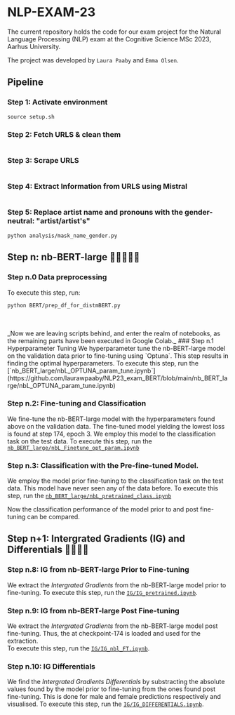 # NLP-EXAM-23
The current repository holds the code for our exam project for the Natural Language Processing (NLP) exam at the Cognitive Science MSc 2023, Aarhus University. 

The project was developed by `Laura Paaby` and `Emma Olsen`. 

## Pipeline

### Step 1: Activate environment
```
source setup.sh
```

### Step 2: Fetch URLS & clean them
```
```

### Step 3: Scrape URLS
```
```

### Step 4: Extract Information from URLS using Mistral
```
```

### Step 5: Replace artist name and pronouns with the gender-neutral: "artist/artist's"
```
python analysis/mask_name_gender.py
```



## Step n: nb-BERT-large 🤖🤖🤖🤖🤖
 
### Step n.0 Data preprocessing
To execute this step, run:
```
python BERT/prep_df_for_distmBERT.py
```
<br>
<br>
_Now we are leaving scripts behind, and enter the realm of notebooks, as the remaining parts have been executed in Google Colab._
### Step n.1 Hyperparameter Tuning
We hyperparameter tune the nb-BERT-large model on the validation data prior to fine-tuning using `Optuna`. This step results in finding the optimal hyperparameters.  
To execute this step, run the [`nb_BERT_large/nbL_OPTUNA_param_tune.ipynb`](https://github.com/laurawpaaby/NLP23_exam_BERT/blob/main/nb_BERT_large/nbL_OPTUNA_param_tune.ipynb) 

### Step n.2: Fine-tuning and Classification
We fine-tune the nb-BERT-large model with the hyperparameters found above on the validation data. The fine-tuned model yielding the lowest loss is found at step 174, epoch 3. We employ this model to the classification task on the test data. 
To execute this step, run the [`nb_BERT_large/nbL_Finetune_opt_param.ipynb`](https://github.com/laurawpaaby/NLP23_exam_BERT/blob/main/nb_BERT_large/nbL_Finetune_opt_param.ipynb) 

### Step n.3: Classification with the Pre-fine-tuned Model.
We employ the model prior fine-tuning to the classification task on the test data. This model have never seen any of the data before. 
To execute this step, run the [`nb_BERT_large/nbL_pretrained_class.ipynb`](https://github.com/laurawpaaby/NLP23_exam_BERT/blob/main/nb_BERT_large/nbL_Pretrained_class.ipynb) 

Now the classification performance of the model prior to and post fine-tuning can be compared. 

## Step n+1: Intergrated Gradients (IG) and Differentials 🔦🔦🔦🔦

### Step n.8: IG from nb-BERT-large Prior to Fine-tuning
We extract the _Intergrated Gradients_ from the nb-BERT-large model prior to fine-tuning. 
To execute this step, run the [`IG/IG_pretrained.ipynb`](https://github.com/laurawpaaby/NLP23_exam_BERT/blob/main/IG/IG_pretrained.ipynb). 

### Step n.9: IG from nb-BERT-large Post Fine-tuning
We extract the _Intergrated Gradients_ from the nb-BERT-large model post fine-tuning. Thus, the at checkpoint-174 is loaded and used for the extraction.  
To execute this step, run the [`IG/IG_nbl_FT.ipynb`](https://github.com/laurawpaaby/NLP23_exam_BERT/blob/main/IG/IG_nbl_FT.ipynb).

### Step n.10: IG Differentials 
We find the _Intergrated Gradients Differentials_ by substracting the absolute values found by the model prior to fine-tuning from the ones found post fine-tuning. This is done for male and female predictions respectively and visualised. 
To execute this step, run the [`IG/IG_DIFFERENTIALS.ipynb`](https://github.com/laurawpaaby/NLP23_exam_BERT/blob/main/IG/IG_DIFFERENTIALS.ipynb).


